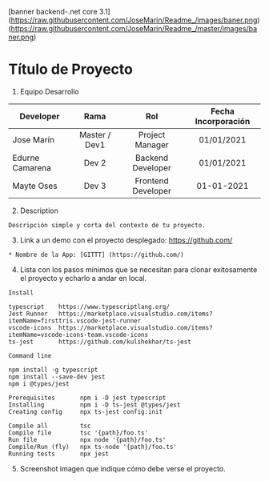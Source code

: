 [banner backend-.net core 3.1] (https://raw.githubusercontent.com/JoseMarin/Readme_/images/baner.png) (https://raw.githubusercontent.com/JoseMarin/Readme_/master/images/baner.png)

Título de Proyecto
===================
1. Equipo Desarrollo 

| Developer | Rama | Rol | Fecha Incorporación |
| --- | :---:  | :---:  | :---:  |
| Jose Marín | Master / Dev1 | Project Manager | 01/01/2021 |
| Edurne Camarena | Dev 2 | Backend Developer| 01/01/2021 |
| Mayte Oses | Dev 3 | Frontend Developer| 01-01-2021 |

2. Description
```
Descripción simple y corta del contexto de tu proyecto.
```

3. Link a un demo con el proyecto desplegado: https://github.com/

```
* Nombre de la App: [GITTT] (https://github.com/)
```
4. Lista con los pasos mínimos que se necesitan para clonar exitosamente el proyecto y echarlo a andar en local.
```
Install

typescript    https://www.typescriptlang.org/
Jest Runner   https://marketplace.visualstudio.com/items?itemName=firsttris.vscode-jest-runner
vscode-icons  https://marketplace.visualstudio.com/items?itemName=vscode-icons-team.vscode-icons
ts-jest       https://github.com/kulshekhar/ts-jest 

Command line 

npm install -g typescript
npm install --save-dev jest
npm i @types/jest

Prerequisites       npm i -D jest typescript	
Installing          npm i -D ts-jest @types/jest	
Creating config     npx ts-jest config:init	

Compile all         tsc
Compile file        tsc '{path}/foo.ts'
Run file            npx node '{path}/foo.ts'
Compile/Run (fly)   npx ts-node '{path}/foo.ts'
Running tests       npx jest	
```

5. Screenshot imagen que indique cómo debe verse el proyecto.








